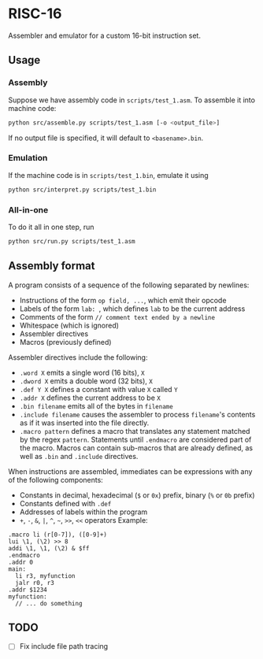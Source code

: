 # RISC-16

Assembler and emulator for a custom 16-bit instruction set.

## Usage

### Assembly

Suppose we have assembly code in `scripts/test_1.asm`. To assemble it into machine code:

```sh
python src/assemble.py scripts/test_1.asm [-o <output_file>]
```

If no output file is specified, it will default to `<basename>.bin`.

### Emulation

If the machine code is in `scripts/test_1.bin`, emulate it using

```sh
python src/interpret.py scripts/test_1.bin
```

### All-in-one

To do it all in one step, run

```sh
python src/run.py scripts/test_1.asm
```

## Assembly format

A program consists of a sequence of the following separated by newlines:

- Instructions of the form `op field, ...`, which emit their opcode
- Labels of the form `lab: `, which defines `lab` to be the current address
- Comments of the form `// comment text ended by a newline`
- Whitespace (which is ignored)
- Assembler directives
- Macros (previously defined)

Assembler directives include the following:

- `.word X` emits a single word (16 bits), `X`
- `.dword X` emits a double word (32 bits), `X`
- `.def Y X` defines a constant with value `X` called `Y`
- `.addr X` defines the current address to be `X`
- `.bin filename` emits all of the bytes in `filename`
- `.include filename` causes the assembler to process `filename`'s contents as if it was inserted into the file directly.
- `.macro pattern` defines a macro that translates any statement matched by the regex `pattern`. Statements until `.endmacro` are considered part of the macro. Macros can contain sub-macros that are already defined, as well as `.bin` and `.include` directives.

When instructions are assembled, immediates can be expressions with any of the following components:

- Constants in decimal, hexadecimal (`$` or `0x`) prefix, binary (`%` or `0b` prefix)
- Constants defined with `.def`
- Addresses of labels within the program
- `+`, `-`, `&`, `|`, `^`, `~`, `>>`, `<<` operators
  Example:

```
.macro li (r[0-7]), ([0-9]+)
lui \1, (\2) >> 8
addi \1, \1, (\2) & $ff
.endmacro
.addr 0
main:
  li r3, myfunction
  jalr r0, r3
.addr $1234
myfunction:
  // ... do something
```

## TODO

- [ ] Fix include file path tracing

